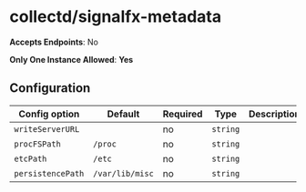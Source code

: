 <!--- GENERATED BY gomplate from scripts/docs/monitor-page.md.tmpl --->

# collectd/signalfx-metadata


**Accepts Endpoints**: No

**Only One Instance Allowed**: **Yes**

## Configuration

| Config option | Default | Required | Type | Description |
| --- | --- | --- | --- | --- |
| `writeServerURL` |  | no | `string` |  |
| `procFSPath` | `/proc` | no | `string` |  |
| `etcPath` | `/etc` | no | `string` |  |
| `persistencePath` | `/var/lib/misc` | no | `string` |  |











